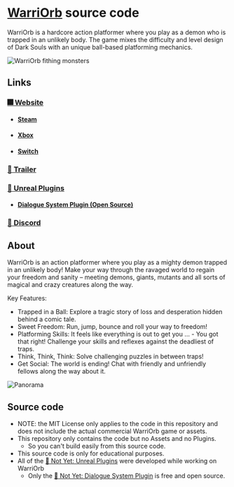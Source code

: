 # [WarriOrb](http://warriorb.com/) source code

WarriOrb is a hardcore action platformer where you play as a demon who is trapped in an unlikely body. The game mixes the difficulty and level design of Dark Souls with an unique ball-based platforming mechanics.

![WarriOrb fithing monsters](https://user-images.githubusercontent.com/1269608/110970459-73564780-8362-11eb-8ce1-aa880362cbd9.jpg)

## Links

### [🎆 Website](https://www.warriorb.com/)
- #### [Steam](https://store.steampowered.com/app/790360/WarriOrb/)
- #### [Xbox](https://www.microsoft.com/p/warriorb/9nw7s5lbk0b7)
- #### [Switch](https://www.nintendo.com/games/detail/warriorb-switch/)

### [🎥 Trailer](https://www.youtube.com/watch?v=NdifbjaOQf8)

### [🔧 Unreal Plugins](https://www.unrealengine.com/marketplace/en-US/profile/Not+Yet)
- #### [Dialogue System Plugin (Open Source)](https://github.com/NotYetGames/DlgSystem)

### [💬 Discord](https://discord.gg/NotYet)

## About

WarriOrb is an action platformer where you play as a mighty demon trapped in an unlikely body! Make your way through the ravaged world to regain your freedom and sanity – meeting demons, giants, mutants and all sorts of magical and crazy creatures along the way.

Key Features:
- Trapped in a Ball: Explore a tragic story of loss and desperation hidden behind a comic tale.
- Sweet Freedom: Run, jump, bounce and roll your way to freedom!
- Platforming Skills: It feels like everything is out to get you … - You got that right! Challenge your skills and reflexes against the deadliest of traps.
- Think, Think, Think: Solve challenging puzzles in between traps!
- Get Social: The world is ending! Chat with friendly and unfriendly fellows along the way about it.

![Panorama](https://user-images.githubusercontent.com/1269608/110971201-3b033900-8363-11eb-80ef-c98ff6442cf0.jpg)


## Source code
- NOTE: the MIT License only applies to the code in this repository and does not include the actual commercial WarriOrb game or assets.
- This repository only contains the code but no Assets and no Plugins.
	- So you can't build easily from this source code.
- This source code is only for educational purposes.
- All of the [🔧 Not Yet: Unreal Plugins](https://www.unrealengine.com/marketplace/en-US/profile/Not+Yet) were developed while working on WarriOrb
	- Only the [💬 Not Yet: Dialogue System Plugin](https://github.com/NotYetGames/DlgSystem) is free and open source.
